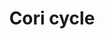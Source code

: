 ---
annotations:
- id: PW:0000033
  parent: classic metabolic pathway
  type: Pathway Ontology
  value: energy metabolic pathway
authors:
- Ersaxton
- AlexanderPico
- MaintBot
- Khanspers
- Mkutmon
- MartijnVanIersel
- Egonw
- Zari
- DeSl
- Eweitz
citedin:
- link: PMC9114474
  title: Low Cancer Incidence in Naked Mole-Rats May Be Related to Their Inability
    to Express the Warburg Effect (2022)
- link: PMC8751594
  title: DNA methylation of ARHGAP30 is negatively associated with ARHGAP30 expression
    in lung adenocarcinoma, which reduces tumor immunity and is detrimental to patient
    survival (2021)
- link: PMC9621138
  title: CD200 ectodomain shedding into the tumor microenvironment leads to NK cell
    dysfunction and apoptosis (2022)
- link: PMC11726005
  title: Identification of a global gene expression signature associated with the
    genetic risk of catastrophic fracture in iPSC‐derived osteoblasts from Thoroughbred
    horses (2025)
- link: PMC9785216
  title: Comparative RNA-Sequencing Analysis Reveals High Complexity and Heterogeneity
    of Transcriptomic and Immune Profiles in Hepatocellular Carcinoma Tumors of Viral
    (HBV, HCV) and Non-Viral Etiology (2022)
- link: PMC11792194
  title: Enhanced therapeutic effects of hypoxia-preconditioned mesenchymal stromal
    cell-derived extracellular vesicles in renal ischemic injury (2025)
communities: []
description: 'The Cori cycle is also known as the Lactic acid cycle, and refers to
  the metabolic process in which lactate produced by anaerobic glycolysis in the muscles
  is transported to the liver where it is converted to glucose, which then returns
  to the muscles and is metabolized back to lactate. It was discovered by Carl Ferdinand
  Cori and Gerty Cori.  Muscular activity requires ATP, which is provided by the breakdown
  of glycogen in the skeletal muscles.  During glycogenolysis, the breakdown of glycogen
  produces glucose in the form of glucose-1-phosphate (G-1-P), which is then converted
  to G-6-P by phosphoglucomutase.  G-6-P is fed into glycolysis, a process that provides
  ATP to the muscle cells as an energy source. It can also go into the pentose phosphate
  pathway if G-6-P concentration is high.  During muscular activity, ATP stores need
  to be constantly replenished. When the oxygen supply is sufficient, this energy
  comes from feeding pyruvate (from glycolysis), to the Krebs cycle.   When the oxygen
  supply is insufficient, for example during intense muscular activity, energy must
  be released through anaerobic metabolism.  During lactic acid fermentation, lactate
  dehydrogenase converts pyruvate to lactate. Fermentation regenerates NAD+, maintaining
  the NAD+ concentration so that additional glycolysis reactions can occur. The fermentation
  step oxidizes the NADH produced by glycolysis back to NAD+, transferring two electrons
  from NADH to reduce pyruvate into lactate. Lactacte produced by anaerobic fermentation
  does not accumulate inside the muscle cells, instead it is taken up by the liver,
  which initiates the other half of the Cori cycle. In the liver, gluconeogenesis
  reverses both glycolysis and fermentation by converting lactate first into pyruvate,
  and finally back to glucose. The glucose is supplied to the muscles through the
  bloodstream and is ready to be fed into further glycolysis reactions. If muscle
  activity has stopped, the glucose is used to replenish the supplies of glycogen
  through glycogenesis.  The glycolysis part of the cycle produces 2 ATP molecules
  at a cost of 6 ATP molecules consumed in the gluconeogenesis part. Each iteration
  of the cycle must be maintained by a net consumption of 4 ATP molecules. Therefor,
  the cycle cannot be sustained indefinitely. The Cori cycle shifts the metabolic
  burden from the muscles to the liver.  Source: Adapted from [Wikipedia](https://en.wikipedia.org/wiki/Cori_cycle).  Proteins
  on this pathway have targeted assays available via the [CPTAC Assay Portal](https://assays.cancer.gov/available_assays?wp_id=WP1946).'
last-edited: 2025-07-09
ndex: 67b302d9-8b63-11eb-9e72-0ac135e8bacf
organisms:
- Homo sapiens
redirect_from:
- /index.php/Pathway:WP1946
- /instance/WP1946
- /instance/WP1946_r139861
revision: r139861
schema-jsonld:
- '@context': https://schema.org/
  '@id': https://wikipathways.github.io/pathways/WP1946.html
  '@type': Dataset
  creator:
    '@type': Organization
    name: WikiPathways
  description: 'The Cori cycle is also known as the Lactic acid cycle, and refers
    to the metabolic process in which lactate produced by anaerobic glycolysis in
    the muscles is transported to the liver where it is converted to glucose, which
    then returns to the muscles and is metabolized back to lactate. It was discovered
    by Carl Ferdinand Cori and Gerty Cori.  Muscular activity requires ATP, which
    is provided by the breakdown of glycogen in the skeletal muscles.  During glycogenolysis,
    the breakdown of glycogen produces glucose in the form of glucose-1-phosphate
    (G-1-P), which is then converted to G-6-P by phosphoglucomutase.  G-6-P is fed
    into glycolysis, a process that provides ATP to the muscle cells as an energy
    source. It can also go into the pentose phosphate pathway if G-6-P concentration
    is high.  During muscular activity, ATP stores need to be constantly replenished.
    When the oxygen supply is sufficient, this energy comes from feeding pyruvate
    (from glycolysis), to the Krebs cycle.   When the oxygen supply is insufficient,
    for example during intense muscular activity, energy must be released through
    anaerobic metabolism.  During lactic acid fermentation, lactate dehydrogenase
    converts pyruvate to lactate. Fermentation regenerates NAD+, maintaining the NAD+
    concentration so that additional glycolysis reactions can occur. The fermentation
    step oxidizes the NADH produced by glycolysis back to NAD+, transferring two electrons
    from NADH to reduce pyruvate into lactate. Lactacte produced by anaerobic fermentation
    does not accumulate inside the muscle cells, instead it is taken up by the liver,
    which initiates the other half of the Cori cycle. In the liver, gluconeogenesis
    reverses both glycolysis and fermentation by converting lactate first into pyruvate,
    and finally back to glucose. The glucose is supplied to the muscles through the
    bloodstream and is ready to be fed into further glycolysis reactions. If muscle
    activity has stopped, the glucose is used to replenish the supplies of glycogen
    through glycogenesis.  The glycolysis part of the cycle produces 2 ATP molecules
    at a cost of 6 ATP molecules consumed in the gluconeogenesis part. Each iteration
    of the cycle must be maintained by a net consumption of 4 ATP molecules. Therefor,
    the cycle cannot be sustained indefinitely. The Cori cycle shifts the metabolic
    burden from the muscles to the liver.  Source: Adapted from [Wikipedia](https://en.wikipedia.org/wiki/Cori_cycle).  Proteins
    on this pathway have targeted assays available via the [CPTAC Assay Portal](https://assays.cancer.gov/available_assays?wp_id=WP1946).'
  keywords:
  - 1,3-biphosphoglycerate
  - 2-phosphoglycerate(3-)
  - 3-Phosphoglycerate
  - '6-Phosphogluconolactone '
  - 6P Gluconate DH
  - 6P gluconate
  - ADP
  - ALDOA
  - ATP
  - Alanine
  - D-Fructose-6-phosphate
  - DHAP
  - Enolase
  - Epimerase
  - Fructose 1,6-bisphosphate
  - Fructose 6P
  - G3P
  - G6P
  - G6PD
  - GAPDH
  - GPI
  - GPT
  - Gluconolactonase
  - Glucose
  - Glycogen
  - Hexokinase
  - H₂O
  - Insulin
  - Isomerase
  - LDHA
  - Lactate
  - NAD+
  - NADH
  - PFKP
  - PGAM1
  - PGK1
  - PGK2
  - Phosphoenol Pyruvate
  - Pyruvate
  - Pyruvate Kinase
  - Ribose
  - SLC2A1
  - SLC2A2
  - SLC2A4
  - Sedoheptulose
  - TALDO1
  - TPI1
  - Transketolase
  - Xylulose
  - erythroses
  - ribulose
  license: CC0
  name: Cori cycle
seo: CreativeWork
title: Cori cycle
wpid: WP1946
---